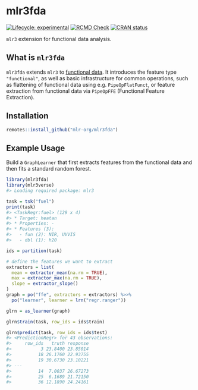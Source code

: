 
<!-- README.md is generated from README.Rmd. Please edit that file -->

# mlr3fda

<!-- badges: start -->

[![Lifecycle:
experimental](https://img.shields.io/badge/lifecycle-experimental-orange.svg)](https://lifecycle.r-lib.org/articles/stages.html#experimental)
[![RCMD
Check](https://github.com/mlr-org/mlr3fda/actions/workflows/rcmdcheck.yaml/badge.svg)](https://github.com/mlr-org/mlr3fda/actions/workflows/rcmdcheck.yaml)
[![CRAN
status](https://www.r-pkg.org/badges/version/mlr3fda)](https://CRAN.R-project.org/package=mlr3fda)
<!-- badges: end -->

`mlr3` extension for functional data analysis.

## What is `mlr3fda`

`mlr3fda` extends `mlr3` to [functional
data](https://en.wikipedia.org/wiki/Functional_data_analysis). It
introduces the feature type `"functional"`, as well as basic
infrastructure for common operations, such as flattening of functional
data using e.g. `PipeOpFlatFunct`, or feature extraction from functional
data via `PipeOpFFE` (Functional Feature Extraction).

## Installation

``` r
remotes::install_github("mlr-org/mlr3fda")
```

## Example Usage

Build a `GraphLearner` that first extracts features from the functional
data and then fits a standard random forest.

``` r
library(mlr3fda)
library(mlr3verse)
#> Loading required package: mlr3

task = tsk("fuel")
print(task)
#> <TaskRegr:fuel> (129 x 4)
#> * Target: heatan
#> * Properties: -
#> * Features (3):
#>   - fun (2): NIR, UVVIS
#>   - dbl (1): h20

ids = partition(task)

# define the features we want to extract
extractors = list(
  mean = extractor_mean(na.rm = TRUE),
  max = extractor_max(na.rm = TRUE),
  slope = extractor_slope()
)
graph = po("ffe", extractors = extractors) %>>%
  po("learner", learner = lrn("regr.ranger"))

glrn = as_learner(graph)

glrn$train(task, row_ids = ids$train)

glrn$predict(task, row_ids = ids$test)
#> <PredictionRegr> for 43 observations:
#>     row_ids   truth response
#>           3 23.8400 23.85014
#>          18 26.1760 22.93755
#>          19 30.6730 23.10221
#> ---                         
#>          14  7.0037 26.67273
#>          25  6.1689 21.72150
#>          36 12.1890 24.24161
```
